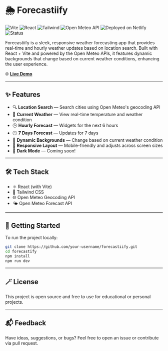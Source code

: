 # 🌦️ Forecastiify

![Vite](https://img.shields.io/badge/Built%20With-Vite-646CFF?logo=vite&logoColor=white)
![React](https://img.shields.io/badge/Frontend-React-61DAFB?logo=react&logoColor=white)
![Tailwind](https://img.shields.io/badge/Styling-Tailwind%20CSS-38B2AC?logo=tailwindcss&logoColor=white)
![Open Meteo API](https://img.shields.io/badge/API-Open%20Meteo-0086C3)
![Deployed on Netlify](https://img.shields.io/badge/Hosted%20On-Netlify-00C7B7?logo=netlify&logoColor=white)
![Status](https://img.shields.io/badge/Status-Active-brightgreen)

Forecastiify is a sleek, responsive weather forecasting app that provides real-time and hourly weather updates based on location search. Built with React + Vite and powered by the Open Meteo APIs, it features dynamic backgrounds that change based on current weather conditions, enhancing the user experience.

🌐 [**Live Demo**](https://forecastiify.netlify.app)

---

## ✨ Features

- 🔍 **Location Search** — Search cities using Open Meteo's geocoding API
- 📍 **Current Weather** — View real-time temperature and weather condition
- 🕒 **Hourly Forecast** — Widgets for the next 6 hours
- 🕒 **7 Days Forecast** — Updates for 7 days
- 🌄 **Dynamic Backgrounds** — Change based on current weather condition
- 📱 **Responsive Layout** — Mobile-friendly and adjusts across screen sizes
- 🌙 **Dark Mode** — Coming soon!

---

## 🛠️ Tech Stack

- ⚛️ React (with Vite)
- 🎨 Tailwind CSS
- 🌐 Open Meteo Geocoding API
- 🌤️ Open Meteo Forecast API

---

## 🚀 Getting Started

To run the project locally:

```bash
git clone https://github.com/your-username/forecastiify.git
cd forecastify
npm install
npm run dev
```
---

## 🪄 License

This project is open source and free to use for educational or personal projects.

---

## 📬 Feedback

Have ideas, suggestions, or bugs? Feel free to open an issue or contribute via pull request.


